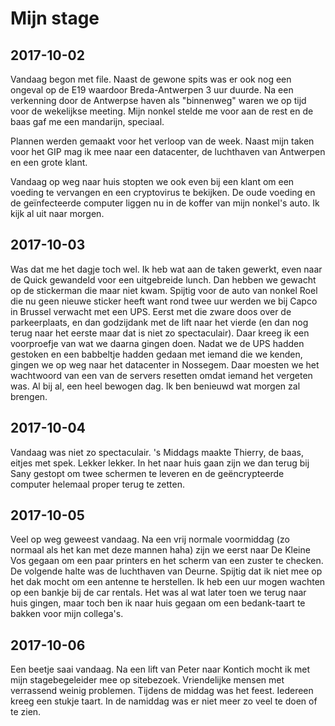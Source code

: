 # Mijn stage

## 2017-10-02
Vandaag begon met file. Naast de gewone spits was er ook nog een ongeval op de E19 waardoor Breda-Antwerpen 3 uur duurde. Na een verkenning door de Antwerpse haven als "binnenweg" waren we op tijd voor de wekelijkse meeting. Mijn nonkel stelde me voor aan de rest en de baas gaf me een mandarijn, speciaal.

Plannen werden gemaakt voor het verloop van de week. Naast mijn taken voor het GIP mag ik mee naar een datacenter, de luchthaven van Antwerpen en een grote klant.

Vandaag op weg naar huis stopten we ook even bij een klant om een voeding te vervangen en een cryptovirus te bekijken. De oude voeding en de geïnfecteerde computer liggen nu in de koffer van mijn nonkel's auto. Ik kijk al uit naar morgen.

## 2017-10-03
Was dat me het dagje toch wel. Ik heb wat aan de taken gewerkt, even naar de Quick gewandeld voor een uitgebreide lunch. Dan hebben we gewacht op de stickerman die maar niet kwam. Spijtig voor de auto van nonkel Roel die nu geen nieuwe sticker heeft want rond twee uur werden we bij Capco in Brussel verwacht met een UPS. Eerst met die zware doos over de parkeerplaats, en dan godzijdank met de lift naar het vierde (en dan nog terug naar het eerste maar dat is niet zo spectaculair). Daar kreeg ik een voorproefje van wat we daarna gingen doen. Nadat we de UPS hadden gestoken en een babbeltje hadden gedaan met iemand die we kenden, gingen we op weg naar het datacenter in Nossegem. Daar moesten we het wachtwoord van een van de servers resetten omdat iemand het vergeten was. Al bij al, een heel bewogen dag. Ik ben benieuwd wat morgen zal brengen.
## 2017-10-04
Vandaag was niet zo spectaculair. 's Middags maakte Thierry, de baas, eitjes met spek. Lekker lekker. In het naar huis gaan zijn we dan terug bij Sany gestopt om twee schermen te leveren en de geëncrypteerde computer helemaal proper terug te zetten.
## 2017-10-05
Veel op weg geweest vandaag. Na een vrij normale voormiddag (zo normaal als het kan met deze mannen haha) zijn we eerst naar De Kleine Vos gegaan om een paar printers en het scherm van een zuster te checken. De volgende halte was de luchthaven van Deurne. Spijtig dat ik niet mee op het dak mocht om een antenne te herstellen. Ik heb een uur mogen wachten op een bankje bij de car rentals. Het was al wat later toen we terug naar huis gingen, maar toch ben ik naar huis gegaan om een bedank-taart te bakken voor mijn collega's.
## 2017-10-06
Een beetje saai vandaag. Na een lift van Peter naar Kontich mocht ik met mijn stagebegeleider mee op sitebezoek. Vriendelijke mensen met verrassend weinig problemen. Tijdens de middag was het feest. Iedereen kreeg een stukje taart. In de namiddag was er niet meer zo veel te doen of te zien. 
